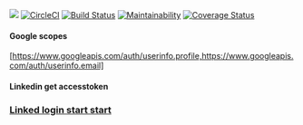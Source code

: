 [![](https://img.shields.io/badge/Protected_by-Hound-a873d1.svg)](https://houndci.com) [![CircleCI](https://circleci.com/gh/CryceTruly/DjangoAllAuth/tree/develop.svg?style=svg)](https://circleci.com/gh/CryceTruly/DjangoAllAuth/tree/develop) [![Build Status](https://travis-ci.com/CryceTruly/DjangoAllAuth.svg?branch=develop)](https://travis-ci.com/CryceTruly/DjangoAllAuth) [![Maintainability](https://api.codeclimate.com/v1/badges/dcc0acb6ce9959d28ed5/maintainability)](https://codeclimate.com/github/CryceTruly/DjangoAllAuth/maintainability) [![Coverage Status](https://coveralls.io/repos/github/CryceTruly/DjangoAllAuth/badge.svg?branch=develop)](https://coveralls.io/github/CryceTruly/DjangoAllAuth?branch=develop)

#### Google scopes

[https://www.googleapis.com/auth/userinfo.profile,https://www.googleapis.com/auth/userinfo.email]

#### Linkedin get accesstoken

 ### [Linked login start start](https://www.linkedin.com/oauth/v2/authorization?response_type=code&client_id=8698c10i50m1o1&redirect_uri=https://all-auth.herokuapp.com/api/linkedin&scope=r_liteprofile%20r_emailaddress%20w_member_social)
